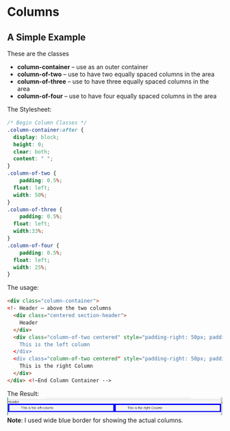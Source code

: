 # Columns

## A Simple Example
These are the classes
- **column-container** – use as an outer container	
- **column-of-two** – use to have two equally spaced columns in the area	
- **column-of-three** – use to have three equally spaced columns in the area	
- **column-of-four** – use to have four equally spaced columns in the area

The Stylesheet:
```css
/* Begin Column Classes */
.column-container:after {
  display: block;
  height: 0;
  clear: both;
  content: " ";
}
.column-of-two {
    padding: 0.5%;
  float: left;
  width: 50%;
}
.column-of-three {
    padding: 0.5%;
  float: left;
  width:33%;
}
.column-of-four {
    padding: 0.5%;
  float: left;
  width: 25%;
}
```

The usage:
```html
<div class="column-container">
<!- Header – above the two columns
  <div class="centered section-header">
    Header
  </div>
  <div class="column-of-two centered" style="padding-right: 50px; padding-left: 50px; border:solid 5px blue” >
    This is the left column 
  </div>
  <div class="column-of-two centered" style="padding-right: 50px; padding-left: 50px; border:solid 5px blue">
    This is the right Column
  </div>
</div> <!—End Column Container -->
```

The Result:  
![Column of Two Demo](ColumnofTwoDemo.PNG)
**Note**: I used wide blue border for showing the actual columns. 

